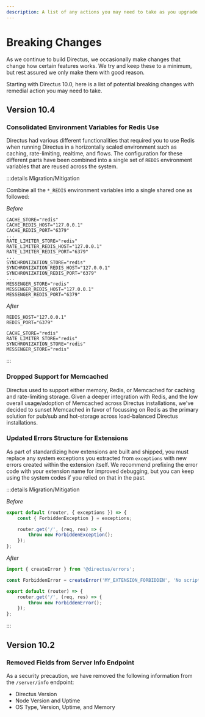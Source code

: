 ```yaml
---
description: A list of any actions you may need to take as you upgrade Directus versions.
---
```


# Breaking Changes

As we continue to build Directus, we occasionally make changes that change how certain features works. We try and keep these to a minimum, but rest assured we only make them with good reason. 

Starting with Directus 10.0, here is a list of potential breaking changes with remedial action you may need to take.

## Version 10.4

### Consolidated Environment Variables for Redis Use


Directus had various different functionalities that required you to use Redis when running Directus in a horizontally scaled environment such as caching, rate-limiting, realtime, and flows. The configuration for these different parts have been combined into a single set of `REDIS` environment variables that are reused across the system.

:::details Migration/Mitigation

Combine all the `*_REDIS` environment variables into a single shared one as followed:

_Before_

```
CACHE_STORE="redis"
CACHE_REDIS_HOST="127.0.0.1"
CACHE_REDIS_PORT="6379"
...
RATE_LIMITER_STORE="redis"
RATE_LIMITER_REDIS_HOST="127.0.0.1"
RATE_LIMITER_REDIS_PORT="6379"
...
SYNCHRONIZATION_STORE="redis"
SYNCHRONIZATION_REDIS_HOST="127.0.0.1"
SYNCHRONIZATION_REDIS_PORT="6379"
...
MESSENGER_STORE="redis"
MESSENGER_REDIS_HOST="127.0.0.1"
MESSENGER_REDIS_PORT="6379"
```

_After_

```
REDIS_HOST="127.0.0.1"
REDIS_PORT="6379"

CACHE_STORE="redis"
RATE_LIMITER_STORE="redis"
SYNCHRONIZATION_STORE="redis"
MESSENGER_STORE="redis"
```

:::

### Dropped Support for Memcached

Directus used to support either memory, Redis, or Memcached for caching and rate-limiting storage. Given a deeper integration with Redis, and the low overall usage/adoption of Memcached across Directus installations, we've decided to sunset Memcached in favor of focussing on Redis as the primary solution for pub/sub and hot-storage across load-balanced Directus installations.

### Updated Errors Structure for Extensions

As part of standardizing how extensions are built and shipped, you must replace any system exceptions you extracted from `exceptions` with new errors created within the extension itself. We recommend prefixing the error code with your extension name for improved debugging, but you can keep using the system codes if you relied on that in the past.

:::details Migration/Mitigation

_Before_

```js
export default (router, { exceptions }) => {
	const { ForbiddenException } = exceptions;

	router.get('/', (req, res) => {
		throw new ForbiddenException();
	});
};
```

_After_

```js
import { createError } from '@directus/errors';

const ForbiddenError = createError('MY_EXTENSION_FORBIDDEN', 'No script kiddies please...');

export default (router) => {
	router.get('/', (req, res) => {
		throw new ForbiddenError();
	});
};
```

:::

## Version 10.2

### Removed Fields from Server Info Endpoint

As a security precaution, we have removed the following information from the `/server/info` endpoint:

- Directus Version
- Node Version and Uptime
- OS Type, Version, Uptime, and Memory